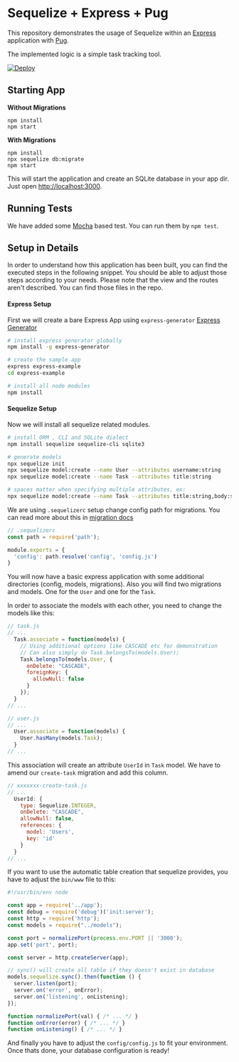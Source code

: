 # Sequelize + Express + Pug

This repository demonstrates the usage of Sequelize within an [Express](https://expressjs.com) application with [Pug](https://pugjs.org/).

The implemented logic is a simple task tracking tool.

[![Deploy](https://www.herokucdn.com/deploy/button.svg)](https://heroku.com/deploy)

## Starting App

**Without Migrations**

```
npm install
npm start
```

**With Migrations**

```
npm install
npx sequelize db:migrate
npm start
```

This will start the application and create an SQLite database in your app dir. Just open [http://localhost:3000](http://localhost:3000).

## Running Tests

We have added some [Mocha](https://mochajs.org) based test. You can run them by `npm test`.

## Setup in Details

In order to understand how this application has been built, you can find the executed steps in the following snippet. You should be able to adjust those steps according to your needs. Please note that the view and the routes aren't described. You can find those files in the repo.

#### Express Setup

First we will create a bare Express App using `express-generator` [Express Generator](https://expressjs.com/en/starter/generator.html)
```bash
# install express generator globally
npm install -g express-generator

# create the sample app
express express-example
cd express-example

# install all node modules
npm install
```

#### Sequelize Setup

Now we will install all sequelize related modules.

```bash
# install ORM , CLI and SQLite dialect
npm install sequelize sequelize-cli sqlite3

# generate models
npx sequelize init
npx sequelize model:create --name User --attributes username:string
npx sequelize model:create --name Task --attributes title:string
```

```bash
# spaces matter when specifying multiple attributes, ex:
npx sequelize model:create --name Task --attributes title:string,body:string
```

We are using `.sequelizerc` setup change config path for migrations. You can read more about this in [migration docs](https://sequelize.org/master/manual/migrations.html#the--code--sequelizerc--code--file)

```js
// .sequelizerc
const path = require('path');

module.exports = {
  'config': path.resolve('config', 'config.js')
}
```

You will now have a basic express application with some additional directories (config, models, migrations). Also you will find two migrations and models. One for the `User` and one for the `Task`.

In order to associate the models with each other, you need to change the models like this:

```js
// task.js
// ...
  Task.associate = function(models) {
    // Using additional options like CASCADE etc for demonstration
    // Can also simply do Task.belongsTo(models.User);
    Task.belongsTo(models.User, {
      onDelete: "CASCADE",
      foreignKey: {
        allowNull: false
      }
    });
  }
// ...
```

```js
// user.js
// ...
  User.associate = function(models) {
    User.hasMany(models.Task);
  }
// ...
```

This association will create an attribute `UserId` in `Task` model. We have to amend our `create-task` migration and add this column.

```js
// xxxxxxx-create-task.js
// ...
  UserId: {
    type: Sequelize.INTEGER,
    onDelete: "CASCADE",
    allowNull: false,
    references: {
      model: 'Users',
      key: 'id'
    }
  }
// ...
```

If you want to use the automatic table creation that sequelize provides,
you have to adjust the `bin/www` file to this:

```js
#!/usr/bin/env node

const app = require('../app');
const debug = require('debug')('init:server');
const http = require('http');
const models = require("../models");

const port = normalizePort(process.env.PORT || '3000');
app.set('port', port);

const server = http.createServer(app);

// sync() will create all table if they doesn't exist in database
models.sequelize.sync().then(function () {
  server.listen(port);
  server.on('error', onError);
  server.on('listening', onListening);
});

function normalizePort(val) { /* ... */ }
function onError(error) { /* ... */ }
function onListening() { /* ... */ }
```

And finally you have to adjust the `config/config.js` to fit your environment.
Once thats done, your database configuration is ready!
